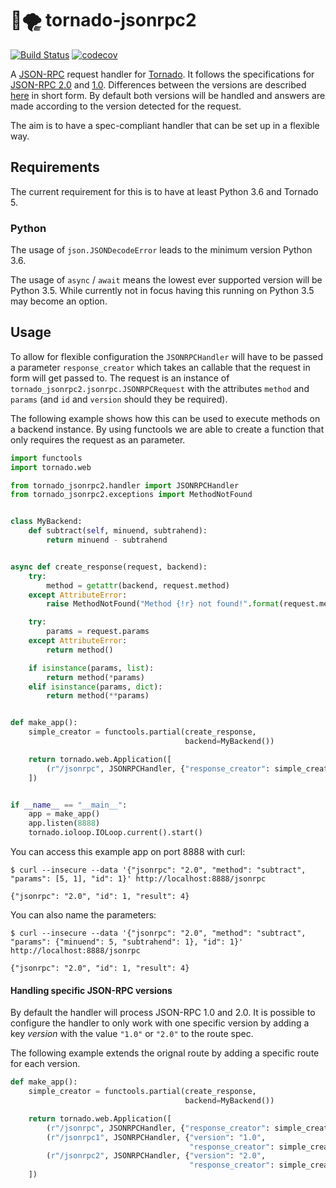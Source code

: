 # 🐍🌪️ tornado-jsonrpc2

[![Build Status](https://travis-ci.org/okin/tornado-jsonrpc2.svg?branch=master)](https://travis-ci.org/okin/tornado-jsonrpc2)
[![codecov](https://codecov.io/gh/okin/tornado-jsonrpc2/branch/master/graph/badge.svg)](https://codecov.io/gh/okin/tornado-jsonrpc2)

A [JSON-RPC](https://www.jsonrpc.org/) request handler for [Tornado](https://www.tornadoweb.org/).
It follows the specifications for [JSON-RPC 2.0](https://www.jsonrpc.org/specification) and [1.0](https://www.jsonrpc.org/specification_v1).
Differences between the versions are described [here](http://www.simple-is-better.org/rpc/#differences-between-1-0-and-2-0) in short form.
By default both versions will be handled and answers are made according to the version detected for the request.

The aim is to have a spec-compliant handler that can be set up in a flexible way.


## Requirements

The current requirement for this is to have at least Python 3.6 and Tornado 5.


### Python

The usage of `json.JSONDecodeError` leads to the minimum version Python 3.6.

The usage of `async` / `await` means the lowest ever supported version will be Python 3.5.
While currently not in focus having this running on Python 3.5 may become an option.


## Usage

To allow for flexible configuration the `JSONRPCHandler` will have to be passed a parameter `response_creator` which takes an callable that the request in form will get passed to.
The request is an instance of `tornado_jsonrpc2.jsonrpc.JSONRPCRequest` with the attributes `method` and `params` (and `id` and `version` should they be required).

The following example shows how this can be used to execute methods on a backend instance.
By using functools we are able to create a function that only requires the request as an parameter.


```Python
import functools
import tornado.web

from tornado_jsonrpc2.handler import JSONRPCHandler
from tornado_jsonrpc2.exceptions import MethodNotFound


class MyBackend:
    def subtract(self, minuend, subtrahend):
        return minuend - subtrahend


async def create_response(request, backend):
    try:
        method = getattr(backend, request.method)
    except AttributeError:
        raise MethodNotFound("Method {!r} not found!".format(request.method))

    try:
        params = request.params
    except AttributeError:
        return method()

    if isinstance(params, list):
        return method(*params)
    elif isinstance(params, dict):
        return method(**params)


def make_app():
    simple_creator = functools.partial(create_response,
                                       backend=MyBackend())

    return tornado.web.Application([
        (r"/jsonrpc", JSONRPCHandler, {"response_creator": simple_creator}),
    ])


if __name__ == "__main__":
    app = make_app()
    app.listen(8888)
    tornado.ioloop.IOLoop.current().start()
```

You can access this example app on port 8888 with curl:

```
$ curl --insecure --data '{"jsonrpc": "2.0", "method": "subtract", "params": [5, 1], "id": 1}' http://localhost:8888/jsonrpc

{"jsonrpc": "2.0", "id": 1, "result": 4}
```

You can also name the parameters:
```
$ curl --insecure --data '{"jsonrpc": "2.0", "method": "subtract", "params": {"minuend": 5, "subtrahend": 1}, "id": 1}' http://localhost:8888/jsonrpc

{"jsonrpc": "2.0", "id": 1, "result": 4}
```


#### Handling specific JSON-RPC versions

By default the handler will process JSON-RPC 1.0 and 2.0.
It is possible to configure the handler to only work with one specific
version by adding a key _version_ with the value `"1.0"` or `"2.0"` to
the route spec.

The following example extends the orignal route by adding a specific
route for each version.
```Python
def make_app():
    simple_creator = functools.partial(create_response,
                                       backend=MyBackend())

    return tornado.web.Application([
        (r"/jsonrpc", JSONRPCHandler, {"response_creator": simple_creator}),
        (r"/jsonrpc1", JSONRPCHandler, {"version": "1.0",
                                        "response_creator": simple_creator}),
        (r"/jsonrpc2", JSONRPCHandler, {"version": "2.0",
                                        "response_creator": simple_creator}),
    ])
```
